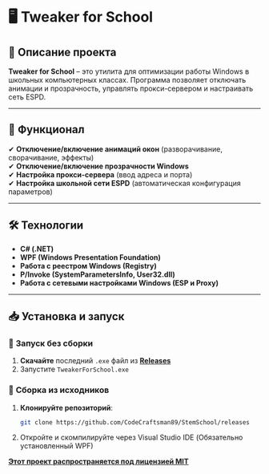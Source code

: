 ﻿# 🖥️ Tweaker for School

## 🚀 Описание проекта
**Tweaker for School** – это утилита для оптимизации работы Windows в школьных компьютерных классах. Программа позволяет отключать анимации и прозрачность, управлять прокси-сервером и настраивать сеть ESPD.

---

## 🎯 **Функционал**
✔ **Отключение/включение анимаций окон** (разворачивание, сворачивание, эффекты)  
✔ **Отключение/включение прозрачности Windows**  
✔ **Настройка прокси-сервера** (ввод адреса и порта)  
✔ **Настройка школьной сети ESPD** (автоматическая конфигурация параметров)  

---

## 🛠️ **Технологии**
- **C# (.NET)**
- **WPF (Windows Presentation Foundation)**
- **Работа с реестром Windows (Registry)**
- **P/Invoke (SystemParametersInfo, User32.dll)**
- **Работа с сетевыми настройками Windows (ESP и Proxy)**

---

## 📥 **Установка и запуск**
### 🔹 **Запуск без сборки**
1. **Скачайте** последний `.exe` файл из **[Releases](https://github.com/CodeCraftsman89/StemSchool/releases)**
2. Запустите `TweakerForSchool.exe`

### 🔹 **Сборка из исходников**
1. **Клонируйте репозиторий**:
   ```sh
   git clone https://github.com/CodeCraftsman89/StemSchool/releases
2. Откройте и скомпилируйте через Visual Studio IDE (Обязательно установленный WPF)


**[Этот проект распространяется под лицензией MIT](https://github.com/CodeCraftsman89/StemSchool/blob/master/LICENSE.txt)**